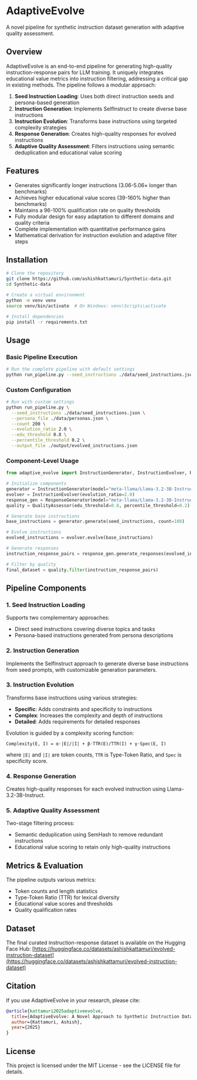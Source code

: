 # AdaptiveEvolve

A novel pipeline for synthetic instruction dataset generation with adaptive quality assessment.

## Overview

AdaptiveEvolve is an end-to-end pipeline for generating high-quality instruction-response pairs for LLM training. It uniquely integrates educational value metrics into instruction filtering, addressing a critical gap in existing methods. The pipeline follows a modular approach:

1. **Seed Instruction Loading**: Uses both direct instruction seeds and persona-based generation
2. **Instruction Generation**: Implements SelfInstruct to create diverse base instructions
3. **Instruction Evolution**: Transforms base instructions using targeted complexity strategies
4. **Response Generation**: Creates high-quality responses for evolved instructions
5. **Adaptive Quality Assessment**: Filters instructions using semantic deduplication and educational value scoring

## Features

- Generates significantly longer instructions (3.06-5.06× longer than benchmarks)
- Achieves higher educational value scores (39-160% higher than benchmarks)
- Maintains a 96-100% qualification rate on quality thresholds
- Fully modular design for easy adaptation to different domains and quality criteria
- Complete implementation with quantitative performance gains
- Mathematical derivation for instruction evolution and adaptive filter steps

## Installation

```bash
# Clone the repository
git clone https://github.com/ashishkattamuri/Synthetic-data.git
cd Synthetic-data

# Create a virtual environment
python -m venv venv
source venv/bin/activate  # On Windows: venv\Scripts\activate

# Install dependencies
pip install -r requirements.txt
```

## Usage

### Basic Pipeline Execution

```bash
# Run the complete pipeline with default settings
python run_pipeline.py --seed_instructions ./data/seed_instructions.json --count 100 --evolution_ratio 2.0
```

### Custom Configuration

```bash
# Run with custom settings
python run_pipeline.py \
  --seed_instructions ./data/seed_instructions.json \
  --persona_file ./data/personas.json \
  --count 200 \
  --evolution_ratio 2.0 \
  --edu_threshold 0.8 \
  --percentile_threshold 0.2 \
  --output_file ./output/evolved_instructions.json
```

### Component-Level Usage

```python
from adaptive_evolve import InstructionGenerator, InstructionEvolver, ResponseGenerator, QualityAssessor

# Initialize components
generator = InstructionGenerator(model="meta-llama/Llama-3.2-3B-Instruct")
evolver = InstructionEvolver(evolution_ratio=2.0)
response_gen = ResponseGenerator(model="meta-llama/Llama-3.2-3B-Instruct")
quality = QualityAssessor(edu_threshold=0.8, percentile_threshold=0.2)

# Generate base instructions
base_instructions = generator.generate(seed_instructions, count=100)

# Evolve instructions
evolved_instructions = evolver.evolve(base_instructions)

# Generate responses
instruction_response_pairs = response_gen.generate_responses(evolved_instructions)

# Filter by quality
final_dataset = quality.filter(instruction_response_pairs)
```

## Pipeline Components

### 1. Seed Instruction Loading

Supports two complementary approaches:
- Direct seed instructions covering diverse topics and tasks
- Persona-based instructions generated from persona descriptions

### 2. Instruction Generation

Implements the SelfInstruct approach to generate diverse base instructions from seed prompts, with customizable generation parameters.

### 3. Instruction Evolution

Transforms base instructions using various strategies:
- **Specific**: Adds constraints and specificity to instructions
- **Complex**: Increases the complexity and depth of instructions
- **Detailed**: Adds requirements for detailed responses

Evolution is guided by a complexity scoring function:
```
Complexity(E, I) = α·|E|/|I| + β·TTR(E)/TTR(I) + γ·Spec(E, I)
```
where `|E|` and `|I|` are token counts, `TTR` is Type-Token Ratio, and `Spec` is specificity score.

### 4. Response Generation

Creates high-quality responses for each evolved instruction using Llama-3.2-3B-Instruct.

### 5. Adaptive Quality Assessment

Two-stage filtering process:
- Semantic deduplication using SemHash to remove redundant instructions
- Educational value scoring to retain only high-quality instructions

## Metrics & Evaluation

The pipeline outputs various metrics:
- Token counts and length statistics
- Type-Token Ratio (TTR) for lexical diversity
- Educational value scores and thresholds
- Quality qualification rates

## Dataset

The final curated instruction-response dataset is available on the Hugging Face Hub:
[https://huggingface.co/datasets/ashishkattamuri/evolved-instruction-dataset](https://huggingface.co/datasets/ashishkattamuri/evolved-instruction-dataset)

## Citation

If you use AdaptiveEvolve in your research, please cite:

```bibtex
@article{kattamuri2025adaptiveevolve,
  title={AdaptiveEvolve: A Novel Approach to Synthetic Instruction Dataset Generation with Adaptive Quality Assessment},
  author={Kattamuri, Ashish},
  year={2025}
}
```

## License

This project is licensed under the MIT License - see the LICENSE file for details.
